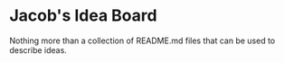 # Jacob's Idea Board

Nothing more than a collection of README.md files that can be used to describe ideas.
